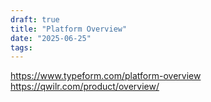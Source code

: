 ```yaml
---
draft: true
title: "Platform Overview"
date: "2025-06-25"
tags: 
---
```

https://www.typeform.com/platform-overview
https://qwilr.com/product/overview/
